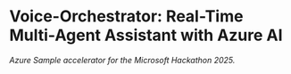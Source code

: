 # Voice-Orchestrator: Real-Time Multi-Agent Assistant with Azure AI

*Azure Sample accelerator for the Microsoft Hackathon 2025.*
